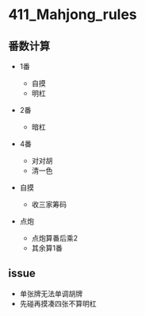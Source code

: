 # 411_Mahjong_rules

## 番数计算
- 1番
  - 自摸
  - 明杠
- 2番
  - 暗杠
- 4番
  - 对对胡
  - 清一色

- 自摸
  - 收三家筹码
- 点炮
  - 点炮算番后乘2
  - 其余算1番

## issue
- 单张牌无法单调胡牌
- 先碰再摸凑四张不算明杠
